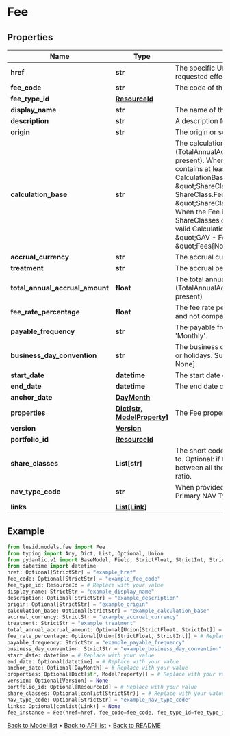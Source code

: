 # Fee

## Properties
Name | Type | Description | Notes
------------ | ------------- | ------------- | -------------
**href** | **str** | The specific Uniform Resource Identifier (URI) for this resource at the requested effective and asAt datetime. | [optional] 
**fee_code** | **str** | The code of the Fee. | [optional] 
**fee_type_id** | [**ResourceId**](ResourceId.md) |  | 
**display_name** | **str** | The name of the Fee. | 
**description** | **str** | A description for the Fee. | [optional] 
**origin** | **str** | The origin or source of the Fee accrual. | [optional] 
**calculation_base** | **str** | The calculation base for a Fee that is calculated using a percentage (TotalAnnualAccrualAmount and CalculationBase cannot both be present). When the Fee is a ShareClass Fee (i.e: when ShareClasses contains at least one value), each of the following would be a valid CalculationBase: \&quot;10000.00\&quot;, \&quot;ShareClass.GAV\&quot;, \&quot;ShareClass.GAV - ShareClass.Fees[ShareClassFeeCode1].Amount\&quot;, \&quot;ShareClass.Fees[ShareClassFeeCode1].CalculationBase\&quot;. When the Fee is a NonShareClassSpecific Fee (i.e: when ShareClasses contains no values), each of the following would be a valid CalculationBase: \&quot;10000.00\&quot;, \&quot;GAV\&quot;, \&quot;GAV - Fees[NonClassSpecificFeeCode1].Amount\&quot;, \&quot;Fees[NonClassSpecificFeeCode1].CalculationBase\&quot;.  | [optional] 
**accrual_currency** | **str** | The accrual currency. | 
**treatment** | **str** | The accrual period of the Fee; &#39;Monthly&#39; or &#39;Daily&#39;. | 
**total_annual_accrual_amount** | **float** | The total annual accrued amount for the Fee. (TotalAnnualAccrualAmount and CalculationBase cannot both be present) | [optional] 
**fee_rate_percentage** | **float** | The fee rate percentage. (Required when CalculationBase is present and not compatible with TotalAnnualAccrualAmount) | [optional] 
**payable_frequency** | **str** | The payable frequency for the Fee; &#39;Annually&#39;, &#39;Quarterly&#39; or &#39;Monthly&#39;. | 
**business_day_convention** | **str** | The business day convention to use for Fee calculations on weekends or holidays. Supported string values are: [Previous, P, Following, F, None]. | 
**start_date** | **datetime** | The start date of the Fee. | 
**end_date** | **datetime** | The end date of the Fee. | [optional] 
**anchor_date** | [**DayMonth**](DayMonth.md) |  | [optional] 
**properties** | [**Dict[str, ModelProperty]**](ModelProperty.md) | The Fee properties. These will be from the &#39;Fee&#39; domain. | [optional] 
**version** | [**Version**](Version.md) |  | [optional] 
**portfolio_id** | [**ResourceId**](ResourceId.md) |  | [optional] 
**share_classes** | **List[str]** | The short codes of the ShareClasses that the Fee should be applied to. Optional: if this is null or empty, then the Fee will be divided between all the ShareClasses of the Fund according to the capital ratio. | [optional] 
**nav_type_code** | **str** | When provided runs against the specified NAV Type, otherwise the Primary NAV Type will be used. | [optional] 
**links** | [**List[Link]**](Link.md) |  | [optional] 
## Example

```python
from lusid.models.fee import Fee
from typing import Any, Dict, List, Optional, Union
from pydantic.v1 import BaseModel, Field, StrictFloat, StrictInt, StrictStr, conlist, constr, validator
from datetime import datetime
href: Optional[StrictStr] = "example_href"
fee_code: Optional[StrictStr] = "example_fee_code"
fee_type_id: ResourceId = # Replace with your value
display_name: StrictStr = "example_display_name"
description: Optional[StrictStr] = "example_description"
origin: Optional[StrictStr] = "example_origin"
calculation_base: Optional[StrictStr] = "example_calculation_base"
accrual_currency: StrictStr = "example_accrual_currency"
treatment: StrictStr = "example_treatment"
total_annual_accrual_amount: Optional[Union[StrictFloat, StrictInt]] = # Replace with your value
fee_rate_percentage: Optional[Union[StrictFloat, StrictInt]] = # Replace with your value
payable_frequency: StrictStr = "example_payable_frequency"
business_day_convention: StrictStr = "example_business_day_convention"
start_date: datetime = # Replace with your value
end_date: Optional[datetime] = # Replace with your value
anchor_date: Optional[DayMonth] = # Replace with your value
properties: Optional[Dict[str, ModelProperty]] = # Replace with your value
version: Optional[Version] = None
portfolio_id: Optional[ResourceId] = # Replace with your value
share_classes: Optional[conlist(StrictStr)] = # Replace with your value
nav_type_code: Optional[StrictStr] = "example_nav_type_code"
links: Optional[conlist(Link)] = None
fee_instance = Fee(href=href, fee_code=fee_code, fee_type_id=fee_type_id, display_name=display_name, description=description, origin=origin, calculation_base=calculation_base, accrual_currency=accrual_currency, treatment=treatment, total_annual_accrual_amount=total_annual_accrual_amount, fee_rate_percentage=fee_rate_percentage, payable_frequency=payable_frequency, business_day_convention=business_day_convention, start_date=start_date, end_date=end_date, anchor_date=anchor_date, properties=properties, version=version, portfolio_id=portfolio_id, share_classes=share_classes, nav_type_code=nav_type_code, links=links)

```

[Back to Model list](../README.md#documentation-for-models) &#8226; [Back to API list](../README.md#documentation-for-api-endpoints) &#8226; [Back to README](../README.md)

